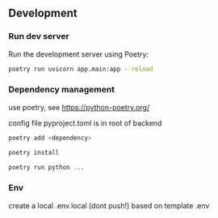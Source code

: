 ## Development

### Run dev server

Run the development server using Poetry:

```bash
poetry run uvicorn app.main:app --reload
```

### Dependency management
use poetry, see https://python-poetry.org/

config file pyproject.toml is in root of backend

```bash
poetry add <dependency>
```
```bash
poetry install
```

```bash
poetry run python ...
```

### Env
create a local .env.local (dont push!) based on template .env
